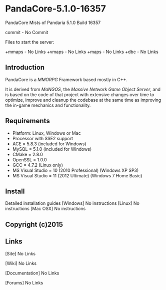 PandaCore-5.1.0-16357
=====================

PandaCore Mists of Pandaria 5.1.0 Build 16357

commit - No Commit


Files to start the server:

+mmaps - No Links
+vmaps - No Links
+maps - No Links
+dbc - No Links


## Introduction

PandaCore is a *MMORPG* Framework based mostly in C++.

It is derived from *MaNGOS*, the *Massive Network Game Object Server*, and is
based on the code of that project with extensive changes over time to optimize,
improve and cleanup the codebase at the same time as improving the in-game
mechanics and functionality.


## Requirements

+ Platform: Linux, Windows or Mac
+ Processor with SSE2 support
+ ACE = 5.8.3 (included for Windows)
+ MySQL = 5.1.0 (included for Windows)
+ CMake = 2.8.0
+ OpenSSL = 1.0.0
+ GCC = 4.7.2 (Linux only)
+ MS Visual Studio = 10 (2010 Professional) (Windows XP SP3)
+ MS Visual Studio = 11 (2012 Ultimate) (Windows 7 Home Basic)


## Install

Detailed installation guides
[Windows] No instructions
[Linux] No instructions
[Mac OSX] No instructions


## Copyright (c)2015


## Links

[Site] No Links

[Wiki] No Links

[Documentation] No Links

[Forums] No Links
